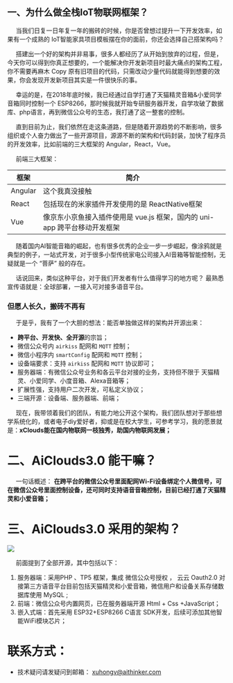
## 一、为什么做全栈IoT物联网框架？

&nbsp;&nbsp;&nbsp;&nbsp;  当我们日复一日年复一年的搬砖的时候，你是否曾想过提升一下开发效率，如果有一个成熟的 IoT智能家具项目模板摆在你的面前，你还会选择自己搭架构吗？

&nbsp;&nbsp;&nbsp;&nbsp;  搭建出一个好的架构并非易事，很多人都经历了从开始到放弃的过程，但是，今天你可以得到你真正想要的，一个能解决你开发新项目时最大痛点的架构工程，你不需要再麻木 Copy 原有旧项目的代码，只需改动少量代码就能得到想要的效果，你会发现开发新项目其实是一件很快乐的事。

&nbsp;&nbsp;&nbsp;&nbsp;  幸运的是，在2018年底时候，我已经通过自学打通了天猫精灵音箱&小爱同学音箱同时控制一个 ESP8266，那时候我就开始专研服务器开发，自学攻破了数据库、php语言，再到微信公众号的生态，我打通了这一整套的控制。

&nbsp;&nbsp;&nbsp;&nbsp;  直到目前为止，我们依然在走这条道路，但是随着开源趋势的不断影响，很多组织或个人奋力做出了一些开源项目，源源不断的架构和代码封装，加快了程序员的开发效率，比如前端的三大框架的 Angular，React，Vue。


&nbsp;&nbsp;&nbsp;&nbsp;  前端三大框架：


| 框架| 简介|
|--|--|
|Angular|这个我真没接触|
|React|包括现在的米家插件开发使用的是 ReactNative框架|
|Vue|像京东小京鱼接入插件使用是 vue.js 框架，国内的 uni-app 跨平台移动开发框架|


&nbsp;&nbsp;&nbsp;&nbsp;  随着国内AI智能音箱的崛起，也有很多优秀的企业一步一步崛起，像涂鸦就是典型的例子，一站式开发，对于很多小型传统家电公司接入AI音箱等智能控制，无疑就是一个 “菩萨” 般的存在。

&nbsp;&nbsp;&nbsp;&nbsp;  话说回来，类似这种平台，对于我们开发者有什么值得学习的地方呢？ 最熟悉宣传语就是：全球部署，一接入可对接多语音平台。

### 但愿人长久，搬砖不再有

&nbsp;&nbsp;&nbsp;&nbsp;  于是乎，我有了一个大胆的想法：能否单独做这样的架构并开源出来：

- **跨平台、开发快、全开源**的宗旨；
- 微信公众号内 `airkiss` 配网和 `MQTT` 控制；
- 微信小程序内 `smartConfig` 配网和 `MQTT` 控制；
- 设备端要求：支持 `airkiss` 配网和 `MQTT` 协议即可；
- 服务器端：有微信公众号业务和各云平台对接的业务，支持但不限于 天猫精灵、小爱同学、小度音箱、Alexa音箱等；
- 扩展性强，支持用户二次开发，可私定义协议；
- 三端开源：设备端、服务器端、前端；

&nbsp;&nbsp;&nbsp;&nbsp;  现在，我带领着我们的团队，有能力地公开这个架构，我们团队想对于那些想学系统化的，或者电子diy爱好者，抑或是在校大学生，可参考学习，我的愿景就是：**xClouds能在国内物联网一枝独秀，助国内物联网发展；**



# 二、AiClouds3.0 能干嘛？

&nbsp;&nbsp;&nbsp;&nbsp;  一句话概述： **在跨平台的微信公众号里面配网Wi-Fi设备绑定个人微信号，可在微信公众号里面控制设备，还可同时支持语音音箱控制，目前已经打通了天猫精灵和小爱音箱；**

# 三、AiClouds3.0 采用的架构？


![](https://img-blog.csdnimg.cn/20200507084945692.png)



&nbsp;&nbsp;&nbsp;&nbsp;  前面提到了全部开源，其中包括以下：

1. 服务器端：采用PHP 、TP5 框架，集成 微信公众号授权 ， 云云 Oauth2.0 对接第三方语音平台目前包括天猫精灵和小爱音箱，微信用户和设备关系存储数据库使用 MySQL ;
2. 前端：微信公众号内置网页，已在服务器端开源 Html + Css +JavaScript；
3. 嵌入式端：首先采用 ESP32+ESP8266 C语言 SDK开发，后续可添加其他智能WiFi模块芯片；


# 联系方式：

- 技术疑问请发疑问到邮箱： xuhongv@aithinker.com